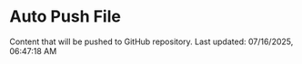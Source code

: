 # Auto Push File

Content that will be pushed to GitHub repository.
Last updated: 07/16/2025, 06:47:18 AM
